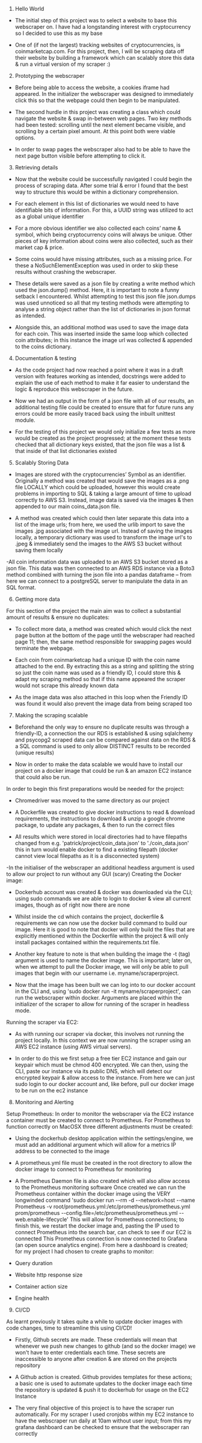 1. Hello World 

- The initial step of this project was to select a website to base this webscraper on. I have had a longstanding interest with cryptocurrency so I decided to use this as my base 

- One of (if not the largest) tracking websites of cryptocurrencies, is coinmarketcap.com. For this project, then, I will be scraping data off their website by building a framework which can scalably store this data & run a virtual version of my scraper :) 


2. Prototyping the webscraper 

- Before being able to access the website, a cookies iframe had appeared. In the initializer the webscraper was designed to immediately click this so that the webpage could then begin to be manipulated. 

- The second hurdle in this project was creating a class which could navigate the website & swap in-between web pages. Two key methods had been tested: scrolling until the next element became visible, and scrolling by a certain pixel amount. At this point both were viable options. 

- In order to swap pages the webscraper also had to be able to have the next page button visible before attempting to click it. 


3. Retrieving details 

- Now that the website could be successfully navigated I could begin the process of scraping data. After some trial & error I found that the best way to structure this would be within a dictionary comprehension. 

- For each element in this list of dictionaries we would need to have identifiable bits of information. For this, a UUID string was utilized to act as a global unique identifier 

- For a more obvious identifier we also collected each coins’ name & symbol, which being cryptocurrency coins will always be unique. Other pieces of key information about coins were also collected, such as their market cap & price. 

- Some coins would have missing attributes, such as a missing price. For these a NoSuchElementException was used in order to skip these results without crashing the webscraper. 

- These details were saved as a json file by creating a write method which used the json.dump() method. Here, it is important to note a funny setback I encountered. Whilst attempting to test this json file json.dumps was used unnoticed so all that my testing methods were attempting to analyse a string object rather than the list of dictionaries in json format as intended. 

- Alongside this, an additional mothod was used to save the image data for each coin. This was inserted inside the same loop which collected coin attributes; in this instance the image url was collected & appended to the coins dictionary. 


4. Documentation & testing 

- As the code project had now reached a point where it was in a draft version with features working as intended, docstrings were added to explain the use of each method to make it far easier to understand the logic & reproduce this webscraper in the future. 

- Now we had an output in the form of a json file with all of our results, an additional testing file could be created to ensure that for future runs any errors could be more easily traced back using the inbuilt unittest module. 

- For the testing of this project we would only initialize a few tests as more would be created as the project progressed; at the moment these tests checked that all dictionary keys existed, that the json file was a list & that inside of that list dictionaries existed 


5. Scalably Storing Data 

- Images are stored with the cryptocurrencies’ Symbol as an identifier. Originally a method was created that would save the images as a .png file LOCALLY which could be uploaded, however this would create problems in importing to SQL & taking a large amount of time to upload correctly to AWS S3. Instead, image data is saved via the images & then appended to our main coins_data.json file. 

- A method was created which could then later separate this data into a list of the image urls; from here, we used the urlib import to save the images .jpg associated with the image url. Instead of saving the images locally, a temporary dictionary was used to transform the image url's to .jpeg & immediately send the images to the AWS S3 bucket without saving them locally 

-All coin information data was uploaded to an AWS S3 bucket stored as a json file. This data was then connected to an AWS RDS instance via a Boto3 method combined with turning the json file into a pandas dataframe – from here we can connect to a postgreSQL server to manipulate the data in an SQL format. 


6. Getting more data 

For this section of the project the main aim was to collect a substantial amount of results & ensure no duplicates: 

- To collect more data, a method was created which would click the next page button at the bottom of the page until the webscraper had reached page 11; then, the same method responsible for swapping pages would terminate the webpage. 

- Each coin from coinmarketcap had a unique ID with the coin name attached to the end. By extracting this as a string and splitting the string so just the coin name was used as a friendly ID, I could store this & adapt my scraping method so that if this name appeared the scraper would not scrape this already 
known data 

- As the image data was also attached in this loop when the Friendly ID was found it would also prevent the image data from being scraped too 


7. Making the scraping scalable 

- Beforehand the only way to ensure no duplicate results was through a friendly-ID,  a connection the our RDS is established & using sqlalchemy and psycopg2 scraped data can be compared against data on the RDS & a SQL command is used to only allow DISTINCT results to be recorded (unique results)

- Now in order to make the data scalable we would have to install our project on a docker image that could be run & an amazon EC2 instance that could also be run. 

In order to begin this first preparations would be needed for the project: 

- Chromedriver was moved to the same directory as our project 

- A Dockerfile was created to give docker instructions to read & download requirements, the instructions to download & unzip a google chrome package, to update any packages, & then to run the correct files 

- All results which were stored in local directories had to have filepaths changed from e.g. 'patrick/project/coin_data.json' to './coin_data.json' this in turn would enable docker to find a existing filepath (docker cannot view local filepaths as it is a disconnected system) 

-In the initialiser of the webscraper an additional headless argument is used to allow our project to run without any GUI (scary) 
Creating the Docker image: 

- Dockerhub account was created & docker was downloaded via the CLI; using sudo commands we are able to login to docker & view all current images, though as of right now there are none 

- Whilst inside the cd which contains the project, dockerfile & requirements we can now use the docker build command to build our image. Here it is good to note that docker will only build the files that are explicitly mentioned within the Dockerfile within the project & will only install packages contained within the requirements.txt file. 

- Another key feature to note is that when building the image the -t (tag) argument is used to name the docker image. This is important; later on, when we attempt to pull the Docker image, we will only be able to pull images that begin with our username i.e. myname/scraperproject. 

- Now that the image has been built we can log into to our docker account in the CLI and, using 'sudo docker run -it myname/scraperproject', can run the webscraper within docker. Arguments are placed within the initializer of the scraper to allow for running of the scraper in headless mode. 

Running the scraper via EC2: 

- As with running our scraper via docker, this involves not running the project locally. In this context we are now running the scraper using an AWS EC2 instance (using AWS virtual servers). 

- In order to do this we first setup a free tier EC2 instance and gain our keypair which must be chmod 400 encrypted. We can then, using the CLI, paste our instance via its public DNS, which will detect our encrypted keypair & allow access to the instance. From here we can just sudo login to our docker account and, like before, pull our docker image to be run on the ec2 instance 


8. Monitoring and Alerting 

Setup Prometheus: In order to monitor the webscraper via the EC2 instance a container must be created to connect to Prometheus. For Prometheus to function correctly on MacOSX three different adjustments must be created: 

- Using the dockerhub desktop application within the settings/engine, we must add an additional argument which will allow for a metrics IP address to be connected to the image 

- A prometheus.yml file must be created in the root directory to allow the docker image to connect to Prometheus for monitoring 

- A Prometheus Daemon file is also created which will also allow access to the Prometheus monitoring software 
Once created we can run the Prometheus container within the docker image using the VERY longwinded command 'sudo docker run --rm -d
--network=host
--name Prometheus
-v root/prometheus.yml:/etc/prometheus/prometheus.yml
prom/prometheus
--config.file=/etc/prometheus/prometheus.yml
--web.enable-lifecycle' 
This will allow for Prometheus connections; to finish this, we restart the docker image and, pasting the IP used to connect Prometheus into the search bar, can check to see if our EC2 is connected 
This Prometheus connection is now connected to Grafana (an open source analytics engine). From here a dashboard is created; for my project I had chosen to create graphs to monitor: 

- Query duration 
- Website http response size 
- Container action size 
- Engine health 


9. CI/CD 

As learnt previously it takes quite a while to update docker images with code changes, time to streamline this using CI/CD! 

- Firstly, Github secrets are made. These credentials will mean that whenever we push new changes to github (and so the docker image) we won't have to enter credentials each time. These secrets are inaccessible to anyone after creation & are stored on the projects repository 

- A Github action is created. Github provides templates for these actions; a basic one is used to automate updates to the docker image each time the repository is updated & push it to dockerhub for usage on the EC2 Instance 

- The very final objective of this project is to have the scraper run automatically. For my scraper I used cronjobs within my EC2 instance to have the webscraper run daily at 10am without user input; from this my grafana dashboard can be checked to ensure that the webscraper ran correctly 
